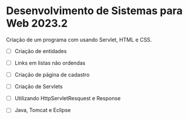 # Desenvolvimento de Sistemas para Web 2023.2

Criação de um programa com usando Servlet, HTML e CSS.

- [ ]  Criação de entidades 
- [ ]  Links em listas não ordendas
- [ ]  Criação de página de cadastro
- [ ]  Criação de Servlets 
- [ ]  Utilizando HttpServletResquest e Response
- [ ]  Java, Tomcat e Eclipse

